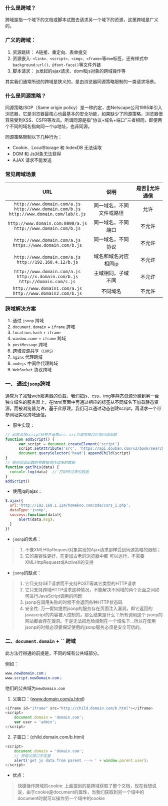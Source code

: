### 什么是跨域？

跨域是指一个域下的文档或脚本试图去请求另一个域下的资源，这里跨域是广义的。

### 广义的跨域：

1. 资源跳转： A链接、重定向、表单提交
2. 资源嵌入: `<link>、<script>、<img>、<frame>`等`dom`标签，还有样式中`background:url()、@font-face()`等文件外链
3. 脚本请求： js发起的ajax请求、dom和js对象的跨域操作等

其实我们通常所说的跨域是狭义的，是由浏览器同源策略限制的一类请求场景。

### 什么是同源策略？

同源策略/SOP（Same origin policy）是一种约定，由Netscape公司1995年引入浏览器，它是浏览器最核心也最基本的安全功能，如果缺少了同源策略，浏览器很容易受到XSS、CSFR等攻击。所谓同源是指"协议+域名+端口"三者相同，即便两个不同的域名指向同一个ip地址，也非同源。

同源策略限制以下几种行为：

- Cookie、LocalStorage 和 IndexDB 无法读取
- DOM 和 Js对象无法获得
- AJAX 请求不能发送

### 常见跨域场景

|URL|说明|是否允许通信|
|:-:|:-:|:-:|
|`http://www.domain.com/a.js`<br>`http://www.domain.com/b.js`<br>`http://www.domain.com/lab/c.js`|同一域名，不同文件或路径|允许|
|`http://www.domain.com:8000/a.js`<br>`http://www.domain.com/b.js`| 同一域名，不同端口 |不允许|
|`http://www.domain.com/a.js`<br>`https://www.domain.com/b.js`|同一域名，不同协议|不允许|
|`http://www.domain.com/a.js`<br>`http://192.168.4.12/b.js`|域名和域名对应相同ip|不允许|
|`http://www.domain.com/a.js`<br>`http://x.domain.com/b.js`<br>`http://domain.com/c.js`|主域相同，子域不同|不允许|
|`http://www.domain1.com/a.js`<br>`http://www.domain2.com/b.js`|不同域名|不允许|

### 跨域解决方案
1. 通过 `jsonp` 跨域
2. `document.domain` + `iframe` 跨域
3. `location.hash` + `iframe`
4. `window.name` + `iframe` 跨域
5. `postMessage` 跨域
6. 跨域资源共享`（CORS）`
7. `nginx` 代理跨域
8. `nodejs` 中间件代理跨域
9. `WebSocket` 协议跨域

### 一、 通过`jsonp`跨域
通常为了减轻web服务器的负载，我们把js、css，img等静态资源分离到另一台独立域名的服务器上，在html页面中再通过相应的标签从不同域名下加载静态资源，而被浏览器允许，基于此原理，我们可以通过动态创建script，再请求一个带参网址实现跨域通信。

- 原生实现：
```javascript
// 动态添加script标签并设置src，src为请求接口后加回调函数
function addScript() {
      var script = document.createElement('script')
      script.setAttribute('src', 'https://api.douban.com/v2/book/search?q=javascript&count=1&callback=getThis')
      document.querySelector('head').appendChild(script)
}
// 使用回调函数的参数接收传过来的数据
function getThis(data) {
  console.log(data)  // 打印传过来的数据
}
addScript()
```
- 使用jq的ajax：
```javascript
$.ajax({
  url:'http://192.168.1.124/homekoo.com/zde/cors_1.php',
  dataType:'jsonp',
  success:function(data){
      alert(data.msg);
  }
})
```
- `jsonp`的优点：
 >1. 不像XMLHttpRequest对象实现的Ajax请求那样受到同源策略的限制；
 >2. 它的兼容性更好，在更加古老的浏览器中都 可以运行，不需要XMLHttpRequest或ActiveX的支持

- `jsonp`的缺点：
>1. 它只支持GET请求而不支持POST等其它类型的HTTP请求
>2. 它只支持跨域HTTP请求这种情况，不能解决不同域的两个页面之间如何进行JavaScript调用的问题
>3.  jsonp在调用失败的时候不会返回各种HTTP状态码
>4. 安全性: 万一假如提供jsonp的服务存在页面注入漏洞，即它返回的javascript的内容被人控制的。那么结果是什么？所有调用这个 jsonp的网站都会存在漏洞。于是无法把危险控制在一个域名下…所以在使用jsonp的时候必须要保证使用的jsonp服务必须是安全可信的。

### 二、`document.domain` + `` 跨域
此方法行得通的前提是，不同的域有公共域部分。 

例如：
```css
www.newDomain.com；
www.script.newDomain.com；
```
他们的公共域为`newDomain.com`

1. 父窗口：(www.domain.com/a.html)
```javascript
<iframe id="iframe" src="http://child.domain.com/b.html"></iframe>
<script>
    document.domain = 'domain.com';
    var user = 'admin';
</script>
```

2. 子窗口：(child.domain.com/b.html)
```javascript
<script>
    document.domain = 'domain.com';
    // 获取父窗口中变量
    alert('get js data from parent ---> ' + window.parent.user);
</script>
```
- 优点：

>快捷操作跨域的cookie: 上面提到的是跨域获取了整个文档，现在我想说说，由于cookie是document的属性，当我们获取到另一个域中的document时就可以操作另一个域中的cookie
